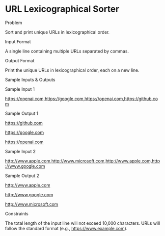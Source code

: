 # URL Lexicographical Sorter

Problem





Sort and print unique URLs in lexicographical order.





Input Format



A single line containing multiple URLs separated by commas.





Output Format



Print the unique URLs in lexicographical order, each on a new line.





Sample Inputs & Outputs



Sample Input 1

https://openai.com,https://google.com,https://openai.com,https://github.com



Sample Output 1

https://github.com

https://google.com

https://openai.com







Sample Input 2

http://www.apple.com,http://www.microsoft.com,http://www.apple.com,http://www.google.com



Sample Output 2

http://www.apple.com

http://www.google.com

http://www.microsoft.com







Constraints



The total length of the input line will not exceed 10,000 characters. URLs will follow the standard format (e.g., https://www.example.com).





